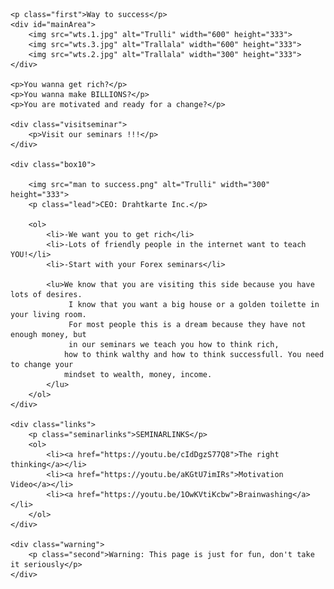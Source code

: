 <html lang="en">
<head>
    <meta charset="UTF-8">
    <meta http-equiv="X-UA-Compatible" content="IE=edge">
    <meta name="viewport" content="width=device-width, initial-scale=1.0">
    <title>way to success</title>
    <link rel="stylesheet" href="Way to success.css">
    <link rel="stylesheet" href="wtsmobile.css">
</head>
<body>
    
    <p class="first">Way to success</p>
    <div id="mainArea">
        <img src="wts.1.jpg" alt="Trulli" width="600" height="333">
        <img src="wts.3.jpg" alt="Trallala" width="600" height="333">
        <img src="wts.2.jpg" alt="Trallala" width="300" height="333">
    </div>
    
    <p>You wanna get rich?</p>
    <p>You wanna make BILLIONS?</p>
    <p>You are motivated and ready for a change?</p>

    <div class="visitseminar">
        <p>Visit our seminars !!!</p>
    </div>

    <div class="box10">

        <img src="man to success.png" alt="Trulli" width="300" height="333">
        <p class="lead">CEO: Drahtkarte Inc.</p>

        <ol>
            <li>-We want you to get rich</li>
            <li>-Lots of friendly people in the internet want to teach YOU!</li>
            <li>-Start with your Forex seminars</li>
           
            <lu>We know that you are visiting this side because you have lots of desires.
                 I know that you want a big house or a golden toilette in your living room.
                 For most people this is a dream because they have not enough money, but 
                 in our seminars we teach you how to think rich,
                how to think walthy and how to think successfull. You need to change your 
                mindset to wealth, money, income.
            </lu>
        </ol>
    </div>

    <div class="links">
        <p class="seminarlinks">SEMINARLINKS</p>
        <ol>
            <li><a href="https://youtu.be/cIdDgzS77Q8">The right thinking</a></li>
            <li><a href="https://youtu.be/aKGtU7imIRs">Motivation Video</a></li>
            <li><a href="https://youtu.be/1OwKVtiKcbw">Brainwashing</a></li>
        </ol>
    </div>
       
    <div class="warning">
        <p class="second">Warning: This page is just for fun, don't take it seriously</p>
    </div>


</body>
</html>
